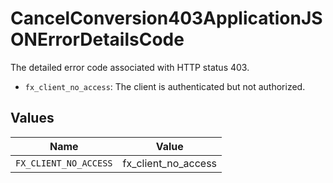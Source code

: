 # CancelConversion403ApplicationJSONErrorDetailsCode

The detailed error code associated with HTTP status 403.
* `fx_client_no_access`: The client is authenticated but not authorized.



## Values

| Name                  | Value                 |
| --------------------- | --------------------- |
| `FX_CLIENT_NO_ACCESS` | fx_client_no_access   |